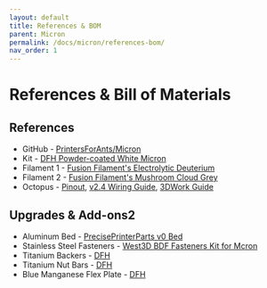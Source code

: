```yaml
---
layout: default
title: References & BOM
parent: Micron
permalink: /docs/micron/references-bom/
nav_order: 1
---
```


# References & Bill of Materials

## References

* GitHub - [PrintersForAnts/Micron](https://github.com/PrintersForAnts/Micron)
* Kit - [DFH Powder-coated White Micron](https://deepfriedhero.in/products/micron-kit)
* Filament 1 - [Fusion Filament's Electrolytic Deuterium](https://fusionfilaments.com/collections/abs-1-5-filament/products/abs1-5-filament-electrolytic-deuterium)
* Filament 2 - [Fusion Filament's Mushroom Cloud Grey](https://fusionfilaments.com/collections/abs-1-5-filament/products/1kg-abs1-5-filament-mushroom-cloud-grey)
* Octopus - [Pinout](https://github.com/bigtreetech/BIGTREETECH-OCTOPUS-V1.0/blob/master/Hardware/BIGTREETECH%20Octopus%20-%20PIN.pdf), [v2.4 Wiring Guide](https://docs.vorondesign.com/build/electrical/v2_octopus_wiring.html), [3DWork Guide](https://3dwork.io/en/btt-octopus/)

## Upgrades & Add-ons2

* Aluminum Bed - [PrecisePrinterParts v0 Bed](https://preciseprinterparts.com/Voron-V0-Cast-Aluminum-Printer-Bed-120mm_p_38.html)
* Stainless Steel Fasteners - [West3D BDF Fasteners Kit for Mcron](https://west3d.com/products/west3d-stainless-steel-fastener-kit-for-micron-bdf)
* Titanium Backers - [DFH](https://deepfriedhero.in/products/micron-backers)
* Titanium Nut Bars - [DFH](https://deepfriedhero.in/products/1515-extrusion-t-nut-bars)
* Blue Manganese Flex Plate - [DFH](https://deepfriedhero.in/products/blue-manganese-steel-blank-pei-spring-steel-sheets)
